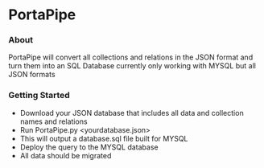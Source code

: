 # PortaPipe


### About
PortaPipe will convert all collections and relations in the JSON format and turn them into an SQL Database currently only working with MYSQL but all JSON formats

### Getting Started

- Download your JSON database that includes all data and collection names and relations
- Run PortaPipe.py <yourdatabase.json>
- This will output a database.sql file built for MYSQL
- Deploy the query to the MYSQL database
- All data should be migrated

